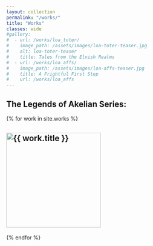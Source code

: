```yaml
---
layout: collection
permalink: "/works/"
title: "Works"
classes: wide
#gallery:
#  - url: /works/loa_toter/
#    image_path: /assets/images/loa-toter-teaser.jpg
#    alt: loa-toter-teaser
#    title: Tales from the Elvish Realms
#  - url: /works/loa_affs/
#    image_path: /assets/images/loa-affs-teaser.jpg
#    title: A Frightful First Step
#    url: /works/loa_affs
---
```


## The Legends of Akelian Series:
<div class="row">
{% for work in site.works %}
<h2>
    <a href="{{ work.url }}"><img src="{{ work.teaser }}" width=250 alt="{{ work.title }}"></a>
  </h2>
</div>
{% endfor %}
